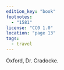 ```yaml
---
edition_key: "book"
footnotes:
  - "1581"
license: "CC0 1.0"
location: "page 13"
tags:
  - travel
---
```

Oxford, Dr. Cradocke.
